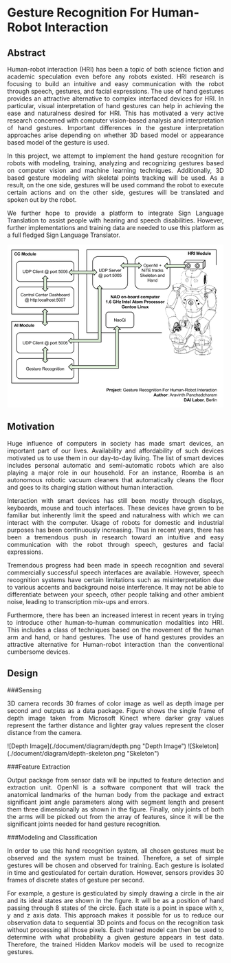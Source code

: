 Gesture Recognition For Human-Robot Interaction
===============================================

Abstract
--------------------------------------
<p align="justify">
Human-robot interaction (HRI) has been a topic of both science fiction and academic speculation even before any robots
existed. HRI research is focusing to build an intuitive and easy communication with the robot through speech, gestures,
and facial expressions. The use of hand gestures provides an attractive alternative to complex interfaced devices for HRI.
In particular, visual interpretation of hand gestures can help in achieving the ease and naturalness desired for HRI.
This has motivated a very active research concerned with computer vision-based analysis and interpretation of hand gestures.
Important differences in the gesture interpretation approaches arise depending on whether 3D based model or appearance
based model of the gesture is used.
</p>

<p align="justify">
In this project, we attempt to implement the hand gesture recognition for robots with modeling, training, analyzing and
recognizing gestures based on computer vision and machine learning techniques. Additionally, 3D based gesture modeling
with skeletal points tracking will be used. As a result, on the one side, gestures will be used command the robot to
execute certain actions and on the other side, gestures will be translated and spoken out by the robot.
</p>

<p align="justify">
We further hope to provide a platform to integrate Sign Language Translation to assist people with hearing and speech
disabilities. However, further implementations and training data are needed to use this platform as a full fledged
Sign Language Translator.
</p>

![Architecture](./document/diagram/hri-architecture.png "Architecture")


Motivation
--------------------------------------

<p align="justify">
Huge influence of computers in society has made smart devices, an important part of our lives. Availability and
affordability of such devices motivated us to use them in our day-to-day living. The list of smart devices includes
personal automatic and semi-automatic robots which are also playing a major role in our household. For an instance,
Roomba is an autonomous robotic vacuum cleaners that automatically cleans the floor and goes to its charging station
without human interaction.
</p>

<p align="justify">
Interaction with smart devices has still been mostly through displays, keyboards, mouse and touch interfaces.
These devices have grown to be familiar but inherently limit the speed and naturalness with which we can interact with
the computer.  Usage of robots for domestic and industrial purposes has been continuously increasing.
Thus in recent years, there has been a tremendous push in research toward an intuitive and easy communication with the
robot through speech, gestures and facial expressions.
</p>

<p align="justify">
Tremendous progress had been made in speech recognition and several commercially successful speech interfaces are
available. However, speech recognition systems have certain limitations such as misinterpretation due to various accents
and background noise interference. It may not be able to differentiate between your speech, other people talking and
other ambient noise, leading to transcription mix-ups and errors.
</p>

<p align="justify">
Furthermore, there has been an increased interest in recent years in trying to introduce other human-to-human
communication modalities into HRI. This includes a class of techniques based on the movement of the human arm and hand,
or hand gestures. The use of hand gestures provides an attractive alternative for Human-robot interaction than
the conventional cumbersome devices.
</p>


Design
--------------------------------------

###Sensing
<p align="justify">
3D camera records 30 frames of color image as well as depth image per second and outputs as a data package.
Figure shows the single frame of depth image taken from Microsoft Kinect where darker gray values represent the farther distance and lighter gray values represent the closer distance from the camera.
</p>
![Depth Image](./document/diagram/depth.png "Depth Image")
![Skeleton](./document/diagram/depth-skeleton.png "Skeleton")

###Feature Extraction
<p align="justify">
Output package from sensor data will be inputted to feature detection and extraction unit.
OpenNI is a software component that will track the anatomical landmarks of the human body from the package and extract significant joint angle parameters along with segment length and present them three dimensionally as shown in the figure.
Finally, only joints of both the arms will be picked out from the array of features, since it will be the significant joints needed for hand gesture recognition.
</p>

###Modeling and Classification
<p align="justify">
In order to use this hand recognition system, all chosen gestures must be observed and the system must be trained.
Therefore, a set of simple gestures will be chosen and observed for training. Each gesture is isolated in time and gesticulated for certain duration. However, sensors provides 30 frames of discrete states of gesture per second.
</p>

<p align="justify">
For example, a gesture is gesticulated by simply drawing a circle in the air and its ideal states are shown in the figure.
It will be  as a position of hand passing through 8 states of the circle. Each state is a point in space with x, y and z axis data.
This approach makes it possible for us to reduce our observation data to sequential 3D points and focus on the recognition task without processing all those pixels.
Each trained model can then be used to determine with what probability a given gesture appears in test data.
Therefore, the trained Hidden Markov models will be used to recognize gestures.
</p>